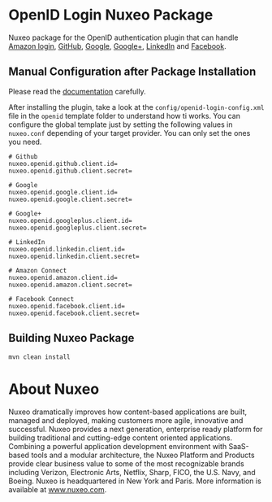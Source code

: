 # OpenID Login Nuxeo Package

Nuxeo package for the OpenID authentication plugin that can handle [Amazon login](https://login.amazon.com/), [GitHub](https://developer.github.com/v3/oauth/), [Google](https://developers.google.com/identity/protocols/OAuth2), [Google+](https://developers.google.com/+/web/api/rest/oauth), [LinkedIn](https://developer.linkedin.com/docs/oauth2) and [Facebook](https://developers.facebook.com/docs/facebook-login).

## Manual Configuration after Package Installation

Please read the [documentation](https://doc.nuxeo.com/x/1BM5AQ) carefully.

After installing the plugin, take a look at the `config/openid-login-config.xml` file in the `openid` template folder to understand how ti works.
You can configure the global template just by setting the following values in `nuxeo.conf` depending of your target provider. You can only set the ones you need.

    # Github
    nuxeo.openid.github.client.id=
    nuxeo.openid.github.client.secret=

    # Google
    nuxeo.openid.google.client.id=
    nuxeo.openid.google.client.secret=

    # Google+
    nuxeo.openid.googleplus.client.id=
    nuxeo.openid.googleplus.client.secret=

    # LinkedIn
    nuxeo.openid.linkedin.client.id=
    nuxeo.openid.linkedin.client.secret=

    # Amazon Connect
    nuxeo.openid.amazon.client.id=
    nuxeo.openid.amazon.client.secret=

    # Facebook Connect
    nuxeo.openid.facebook.client.id=
    nuxeo.openid.facebook.client.secret=


## Building Nuxeo Package

    mvn clean install

# About Nuxeo

Nuxeo dramatically improves how content-based applications are built, managed and deployed, making customers more agile, innovative and successful. Nuxeo provides a next generation, enterprise ready platform for building traditional and cutting-edge content oriented applications. Combining a powerful application development environment with SaaS-based tools and a modular architecture, the Nuxeo Platform and Products provide clear business value to some of the most recognizable brands including Verizon, Electronic Arts, Netflix, Sharp, FICO, the U.S. Navy, and Boeing. Nuxeo is headquartered in New York and Paris. More information is available at www.nuxeo.com.
